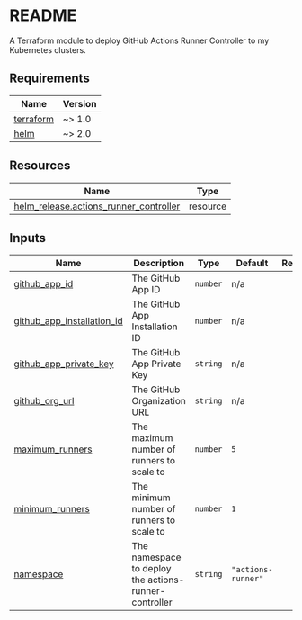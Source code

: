 # README
A Terraform module to deploy GitHub Actions Runner Controller to my Kubernetes clusters.
<!-- BEGIN_TF_DOCS -->
## Requirements

| Name | Version |
|------|---------|
| <a name="requirement_terraform"></a> [terraform](#requirement\_terraform) | ~> 1.0 |
| <a name="requirement_helm"></a> [helm](#requirement\_helm) | ~> 2.0 |

## Resources

| Name | Type |
|------|------|
| [helm_release.actions_runner_controller](https://registry.terraform.io/providers/hashicorp/helm/latest/docs/resources/release) | resource |

## Inputs

| Name | Description | Type | Default | Required |
|------|-------------|------|---------|:--------:|
| <a name="input_github_app_id"></a> [github\_app\_id](#input\_github\_app\_id) | The GitHub App ID | `number` | n/a | yes |
| <a name="input_github_app_installation_id"></a> [github\_app\_installation\_id](#input\_github\_app\_installation\_id) | The GitHub App Installation ID | `number` | n/a | yes |
| <a name="input_github_app_private_key"></a> [github\_app\_private\_key](#input\_github\_app\_private\_key) | The GitHub App Private Key | `string` | n/a | yes |
| <a name="input_github_org_url"></a> [github\_org\_url](#input\_github\_org\_url) | The GitHub Organization URL | `string` | n/a | yes |
| <a name="input_maximum_runners"></a> [maximum\_runners](#input\_maximum\_runners) | The maximum number of runners to scale to | `number` | `5` | no |
| <a name="input_minimum_runners"></a> [minimum\_runners](#input\_minimum\_runners) | The minimum number of runners to scale to | `number` | `1` | no |
| <a name="input_namespace"></a> [namespace](#input\_namespace) | The namespace to deploy the actions-runner-controller | `string` | `"actions-runner"` | no |
<!-- END_TF_DOCS -->